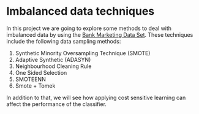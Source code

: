 # Imbalanced data techniques 

In this project we are going to explore some methods to deal with imbalanced data by using the [Bank Marketing Data Set](https://archive.ics.uci.edu/ml/datasets/bank+marketing). These techniques include the following data sampling methods:
1. Synthetic Minority Oversampling Technique (SMOTE)
2. Adaptive Synthetic (ADASYN)
3. Neighbourhood Cleaning Rule
4. One Sided Selection
5. SMOTEENN
6. Smote + Tomek

In addition to that, we will see how applying cost sensitive learning can affect the performance of the classifier.  
